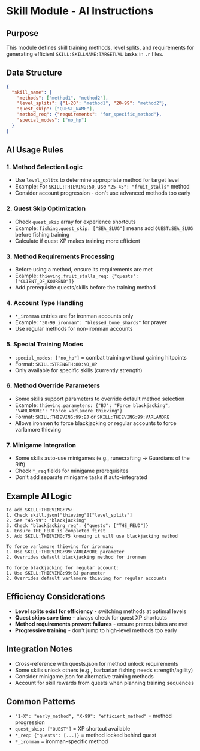 # Skill Module - AI Instructions

## Purpose
This module defines skill training methods, level splits, and requirements for generating efficient `SKILL:SKILLNAME:TARGETLVL` tasks in `.r` files.

## Data Structure
```json
{
  "skill_name": {
    "methods": ["method1", "method2"],
    "level_splits": {"1-20": "method1", "20-99": "method2"},
    "quest_skip": ["QUEST_NAME"],
    "method_req": {"requirements": "for_specific_method"},
    "special_modes": ["no_hp"]
  }
}
```

## AI Usage Rules

### 1. Method Selection Logic
- Use `level_splits` to determine appropriate method for target level
- Example: For `SKILL:THIEVING:50`, use `"25-45": "fruit_stalls"` method
- Consider account progression - don't use advanced methods too early

### 2. Quest Skip Optimization
- Check `quest_skip` array for experience shortcuts
- Example: `fishing.quest_skip: ["SEA_SLUG"]` means add `QUEST:SEA_SLUG` before fishing training
- Calculate if quest XP makes training more efficient

### 3. Method Requirements Processing
- Before using a method, ensure its requirements are met
- Example: `thieving.fruit_stalls_req: {"quests": ["CLIENT_OF_KOUREND"]}`
- Add prerequisite quests/skills before the training method

### 4. Account Type Handling
- `*_ironman` entries are for ironman accounts only
- Example: `"30-99_ironman": "blessed_bone_shards"` for prayer
- Use regular methods for non-ironman accounts

### 5. Special Training Modes
- `special_modes: ["no_hp"]` = combat training without gaining hitpoints
- Format: `SKILL:STRENGTH:80:NO_HP`
- Only available for specific skills (currently strength)

### 6. Method Override Parameters
- Some skills support parameters to override default method selection
- Example: `thieving.parameters: {"BJ": "Force blackjacking", "VARLAMORE": "Force varlamore thieving"}`
- Format: `SKILL:THIEVING:99:BJ` or `SKILL:THIEVING:99:VARLAMORE`
- Allows ironmen to force blackjacking or regular accounts to force varlamore thieving

### 7. Minigame Integration
- Some skills auto-use minigames (e.g., runecrafting → Guardians of the Rift)
- Check `*_req` fields for minigame prerequisites
- Don't add separate minigame tasks if auto-integrated

## Example AI Logic
```
To add SKILL:THIEVING:75:
1. Check skill.json["thieving"]["level_splits"]
2. See "45-99": "blackjacking" 
3. Check "blackjacking_req": {"quests": ["THE_FEUD"]}
4. Ensure THE_FEUD is completed first
5. Add SKILL:THIEVING:75 knowing it will use blackjacking method

To force varlamore thieving for ironman:
1. Use SKILL:THIEVING:99:VARLAMORE parameter
2. Overrides default blackjacking method for ironmen

To force blackjacking for regular account:
1. Use SKILL:THIEVING:99:BJ parameter
2. Overrides default varlamore thieving for regular accounts
```

## Efficiency Considerations
- **Level splits exist for efficiency** - switching methods at optimal levels
- **Quest skips save time** - always check for quest XP shortcuts
- **Method requirements prevent failures** - ensure prerequisites are met
- **Progressive training** - don't jump to high-level methods too early

## Integration Notes
- Cross-reference with quests.json for method unlock requirements
- Some skills unlock others (e.g., barbarian fishing needs strength/agility)
- Consider minigame.json for alternative training methods
- Account for skill rewards from quests when planning training sequences

## Common Patterns
- `"1-X": "early_method", "X-99": "efficient_method"` = method progression
- `quest_skip: ["QUEST"]` = XP shortcut available
- `*_req: {"quests": [...]}` = method locked behind quest
- `*_ironman` = ironman-specific method